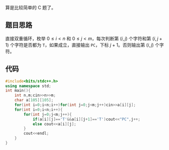 算是比较简单的 C 题了。
## 题目思路
直接双重循环，枚举 $0\le i<n$ 和 $0\le j< m$，每次判断第 $(i,j)$ 个字符和第 $(i,j+1)$ 个字符是否都为 `T`，如果成立，直接输出 `PC`，下标 $j+1$。否则输出第 $(i,j)$ 个字符。

## 代码
```cpp
#include<bits/stdc++.h>
using namespace std;
int main(){
    int n,m;cin>>n>>m;
    char a[105][105];
    for(int i=0;i<n;i++)for(int j=0;j<m;j++)cin>>a[i][j];
    for(int i=0;i<n;i++){
        for(int j=0;j<m;j++){
            if(a[i][j]=='T'&&a[i][j+1]=='T')cout<<"PC",j++;
            else cout<<a[i][j];
        }
		cout<<endl;
    }
}
```

